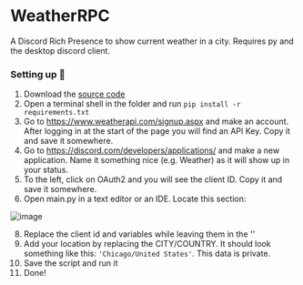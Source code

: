 # WeatherRPC
A Discord Rich Presence to show current weather in a city. Requires py and the desktop discord client.
### Setting up 🔧
1. Download the [source code](https://github.com/iakzs/WeatherRPC/archive/refs/tags/v1.zip)
2. Open a terminal shell in the folder and run `pip install -r requirements.txt`
3. Go to https://www.weatherapi.com/signup.aspx and make an account. After logging in at the start of the page you will find an API Key. Copy it and save it somewhere.
4. Go to https://discord.com/developers/applications/ and make a new application. Name it something nice (e.g. Weather) as it will show up in your status.
5. To the left, click on OAuth2 and you will see the client ID. Copy it and save it somewhere.
6. Open main.py in a text editor or an IDE. Locate this section:

![image](https://github.com/MakerOfMoon/WeatherRPC/assets/99389504/9336db55-97b9-4001-b25e-4fec5a4eab2b)

8. Replace the client id and variables while leaving them in the ''
9. Add your location by replacing the CITY/COUNTRY. It should look something like this: `'Chicago/United States'`. This data is private.
10. Save the script and run it
11. Done!
